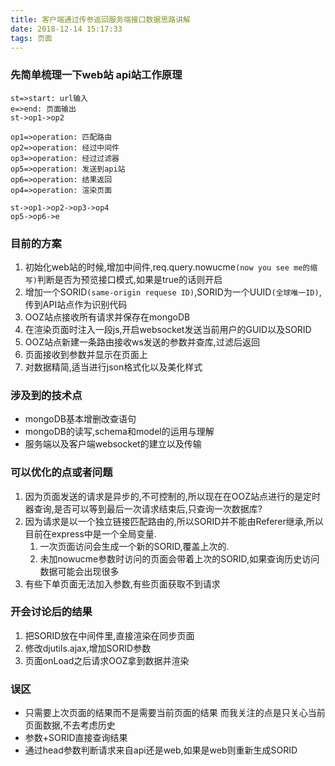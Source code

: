 ```yaml
---
title: 客户端通过传参返回服务端接口数据思路讲解
date: 2018-12-14 15:17:33
tags: 页面
---
```


### 先简单梳理一下web站 api站工作原理

```flow
st=>start: url输入
e=>end: 页面输出
st->op1->op2

op1=>operation: 匹配路由
op2=>operation: 经过中间件
op3=>operation: 经过过滤器
op5=>operation: 发送到api站
op6=>operation: 结果返回
op4=>operation: 渲染页面

st->op1->op2->op3->op4
op5->op6->e
```

### 目前的方案

1. 初始化web站的时候,增加中间件,req.query.nowucme`(now you see me的缩写)`判断是否为预览接口模式,如果是true的话则开启
2. 增加一个SORID`(same-origin requese ID)`,SORID为一个UUID`(全球唯一ID)`,传到API站点作为识别代码
3. OOZ站点接收所有请求并保存在mongoDB
4. 在渲染页面时注入一段js,开启websocket发送当前用户的GUID以及SORID
5. OOZ站点新建一条路由接收ws发送的参数并查库,过滤后返回
6. 页面接收到参数并显示在页面上
7. 对数据精简,适当进行json格式化以及美化样式

### 涉及到的技术点

- mongoDB基本增删改查语句
- mongoDB的读写,schema和model的运用与理解
- 服务端以及客户端websocket的建立以及传输

### 可以优化的点或者问题

1. 因为页面发送的请求是异步的,不可控制的,所以现在在OOZ站点进行的是定时器查询,是否可以等到最后一次请求结束后,只查询一次数据库?
2. 因为请求是以一个独立链接匹配路由的,所以SORID并不能由Referer继承,所以目前在express中是一个全局变量.
   1. 一次页面访问会生成一个新的SORID,覆盖上次的.
   2. 未加nowucme参数时访问的页面会带着上次的SORID,如果查询历史访问数据可能会出现很多
3. 有些下单页面无法加入参数,有些页面获取不到请求

### 开会讨论后的结果

1. 把SORID放在中间件里,直接渲染在同步页面
2. 修改djutils.ajax,增加SORID参数
3. 页面onLoad之后请求OOZ拿到数据并渲染

### 误区

- 只需要上次页面的结果而不是需要当前页面的结果 而我关注的点是只关心当前页面数据,不去考虑历史
- 参数+SORID直接查询结果
- 通过head参数判断请求来自api还是web,如果是web则重新生成SORID